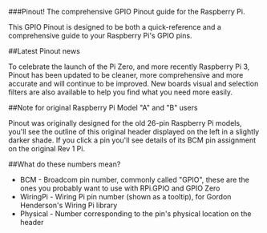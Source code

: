 ###Pinout! The comprehensive GPIO Pinout guide for the Raspberry Pi.

This GPIO Pinout is designed to be both a quick-reference and a comprehensive guide to your Raspberry Pi's GPIO pins.

##Latest Pinout news

To celebrate the launch of the Pi Zero, and more recently Raspberry Pi 3, Pinout has been updated to be cleaner, more comprehensive and more accurate and will continue to be improved. New boards visual and selection filters are also available to help you find what you need more easily.

##Note for original Raspberry Pi Model "A" and "B" users

Pinout was originally designed for the old 26-pin Raspberry Pi models, you'll see the outline of this original header displayed on the left in a slightly darker shade. If you click a pin you'll see details of its BCM pin assignment on the original Rev 1 Pi.

##What do these numbers mean?

* BCM - Broadcom pin number, commonly called "GPIO", these are the ones you probably want to use with RPi.GPIO and GPIO Zero
* WiringPi - Wiring Pi pin number (shown as a tooltip), for Gordon Henderson's Wiring Pi library
* Physical - Number corresponding to the pin's physical location on the header
